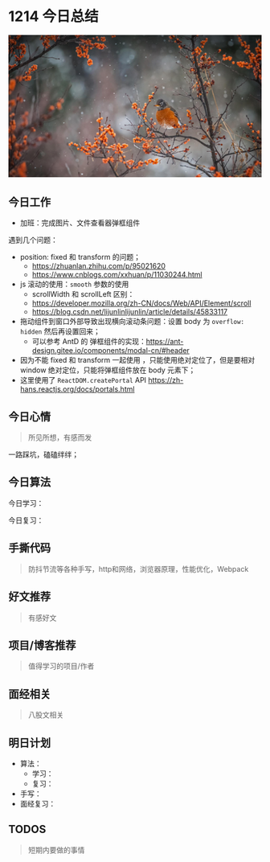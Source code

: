 
# 1214 今日总结

![](./bg-imgs/1214.jpg)


## 今日工作

- 加班：完成图片、文件查看器弹框组件

遇到几个问题：

- position: fixed 和 transform 的问题；
  - https://zhuanlan.zhihu.com/p/95021620
  - https://www.cnblogs.com/xxhuan/p/11030244.html
- js 滚动的使用：`smooth` 参数的使用
  - scrollWidth 和 scrollLeft 区别：
  - https://developer.mozilla.org/zh-CN/docs/Web/API/Element/scroll
  - https://blog.csdn.net/lijunlinlijunlin/article/details/45833117
- 拖动组件到窗口外部导致出现横向滚动条问题：设置 body 为 `overflow: hidden` 然后再设置回来；
  - 可以参考 AntD 的 弹框组件的实现：https://ant-design.gitee.io/components/modal-cn/#header
- 因为不能 fixed 和 transform 一起使用 ，只能使用绝对定位了，但是要相对 window 绝对定位，只能将弹框组件放在 body 元素下；
- 这里使用了 `ReactDOM.createPortal` API https://zh-hans.reactjs.org/docs/portals.html



## 今日心情
> 所见所想，有感而发

一路踩坑，磕磕绊绊；


## 今日算法

今日学习：


今日复习：


## 手撕代码
> 防抖节流等各种手写，http和网络，浏览器原理，性能优化，Webpack


## 好文推荐
> 有感好文


## 项目/博客推荐
> 值得学习的项目/作者


## 面经相关
> 八股文相关

## 明日计划

- 算法：
  - 学习：
  - 复习：
- 手写：
- 面经复习：

## TODOS
> 短期内要做的事情